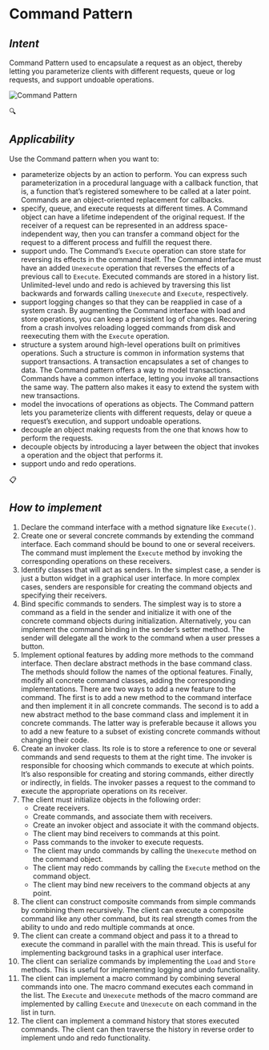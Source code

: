 # Command Pattern
## *Intent*
Command Pattern used to encapsulate a request as an object, thereby letting you parameterize clients with different requests, queue or log requests, and support undoable operations.

![Command Pattern](https://refactoring.guru/images/patterns/diagrams/command/structure.png)

:mag:
## *Applicability*
Use the Command pattern when you want to:
* parameterize objects by an action to perform. You can express such parameterization in a procedural language with a callback function, that is, a function that’s registered somewhere to be called at a later point. Commands are an object-oriented replacement for callbacks.
* specify, queue, and execute requests at different times. A Command object can have a lifetime independent of the original request. If the receiver of a request can be represented in an address space-independent way, then you can transfer a command object for the request to a different process and fulfill the request there.
* support undo. The Command’s `Execute` operation can store state for reversing its effects in the command itself. The Command interface must have an added `Unexecute` operation that reverses the effects of a previous call to `Execute`. Executed commands are stored in a history list. Unlimited-level undo and redo is achieved by traversing this list backwards and forwards calling `Unexecute` and `Execute`, respectively.
* support logging changes so that they can be reapplied in case of a system crash. By augmenting the Command interface with load and store operations, you can keep a persistent log of changes. Recovering from a crash involves reloading logged commands from disk and reexecuting them with the `Execute` operation.
* structure a system around high-level operations built on primitives operations. Such a structure is common in information systems that support transactions. A transaction encapsulates a set of changes to data. The Command pattern offers a way to model transactions. Commands have a common interface, letting you invoke all transactions the same way. The pattern also makes it easy to extend the system with new transactions.
* model the invocations of operations as objects. The Command pattern lets you parameterize clients with different requests, delay or queue a request’s execution, and support undoable operations.
* decouple an object making requests from the one that knows how to perform the requests.
* decouple objects by introducing a layer between the object that invokes a operation and the object that performs it.
* support undo and redo operations.


:clipboard: 
## *How to implement*
1. Declare the command interface with a method signature like `Execute()`.
2. Create one or several concrete commands by extending the command interface. Each command should be bound to one or several receivers. The command must implement the `Execute` method by invoking the corresponding operations on these receivers.
3. Identify classes that will act as senders. In the simplest case, a sender is just a button widget in a graphical user interface. In more complex cases, senders are responsible for creating the command objects and specifying their receivers.
4. Bind specific commands to senders. The simplest way is to store a command as a field in the sender and initialize it with one of the concrete command objects during initialization. Alternatively, you can implement the command binding in the sender’s setter method. The sender will delegate all the work to the command when a user presses a button.
5. Implement optional features by adding more methods to the command interface. Then declare abstract methods in the base command class. The methods should follow the names of the optional features. Finally, modify all concrete command classes, adding the corresponding implementations. There are two ways to add a new feature to the command. The first is to add a new method to the command interface and then implement it in all concrete commands. The second is to add a new abstract method to the base command class and implement it in concrete commands. The latter way is preferable because it allows you to add a new feature to a subset of existing concrete commands without changing their code.
6. Create an invoker class. Its role is to store a reference to one or several commands and send requests to them at the right time. The invoker is responsible for choosing which commands to execute at which points. It’s also responsible for creating and storing commands, either directly or indirectly, in fields. The invoker passes a request to the command to execute the appropriate operations on its receiver.
7. The client must initialize objects in the following order:
    * Create receivers.
    * Create commands, and associate them with receivers.
    * Create an invoker object and associate it with the command objects.
    * The client may bind receivers to commands at this point.
    * Pass commands to the invoker to execute requests.
    * The client may undo commands by calling the `Unexecute` method on the command object.
    * The client may redo commands by calling the `Execute` method on the command object.
    * The client may bind new receivers to the command objects at any point.
8. The client can construct composite commands from simple commands by combining them recursively. The client can execute a composite command like any other command, but its real strength comes from the ability to undo and redo multiple commands at once.
9. The client can create a command object and pass it to a thread to execute the command in parallel with the main thread. This is useful for implementing background tasks in a graphical user interface.
10. The client can serialize commands by implementing the `Load` and `Store` methods. This is useful for implementing logging and undo functionality.
11. The client can implement a macro command by combining several commands into one. The macro command executes each command in the list. The `Execute` and `Unexecute` methods of the macro command are implemented by calling `Execute` and `Unexecute` on each command in the list in turn.
12. The client can implement a command history that stores executed commands. The client can then traverse the history in reverse order to implement undo and redo functionality.

